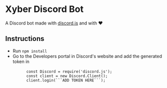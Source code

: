 # Xyber Discord Bot
A Discord bot made with <a href="https://discord.js.org/#/">discord.js</a> and with ❤️
<h2> Instructions </h2>
<ul>
   <li>Run <code>npm install</code></li>
   <li>Go to the <a>Developers</a> portal in Discord's website and add the generated token in<br>
      <code>
      const Discord = require('discord.js');
      const client = new Discord.Client();
      client.login(```ADD TOKEN HERE```);
      </code>
   </li>
</ul>